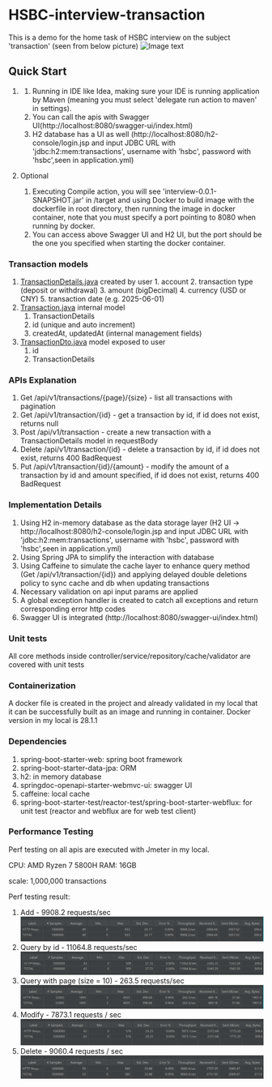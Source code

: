 # HSBC-interview-transaction
This is a demo for the home task of HSBC interview on the subject 'transaction' (seen from below picture)
![Image text](task.jpg)

## Quick Start
1. 
   1. Running in IDE like Idea, making sure your IDE is running application by Maven (meaning you must select 'delegate run action to maven' in settings).
   2. You can call the apis with Swagger UI(http://localhost:8080/swagger-ui/index.html)
   3. H2 database has a UI as well (http://localhost:8080/h2-console/login.jsp and input JDBC URL with 'jdbc:h2:mem:transactions', username with 'hsbc', password with 'hsbc',seen in application.yml)

2. Optional
   1. Executing Compile action, you will see 'interview-0.0.1-SNAPSHOT.jar' in /target and using Docker to build image with the dockerfile in root directory, then running the image in docker container, note that you must specify a port pointing to 8080 when running by docker.
   2. You can access above Swagger UI and H2 UI, but the port should be the one you specified when starting the docker container. 

### Transaction models
1. [TransactionDetails.java](src/main/java/hsbc/interview/transaction/model/TransactionDetails.java) created by user
       1. account
       2. transaction type (deposit or withdrawal)
       3. amount (bigDecimal)
       4. currency (USD or CNY)
       5. transaction date (e.g. 2025-06-01)
2. [Transaction.java](src/main/java/hsbc/interview/transaction/model/Transaction.java) internal model
   1. TransactionDetails
   2. id (unique and auto increment)
   3. createdAt, updatedAt (internal management fields)
3. [TransactionDto.java](src/main/java/hsbc/interview/transaction/model/TransactionDto.java) model exposed to user
   1. id
   2. TransactionDetails

### APIs Explanation
1. Get    /api/v1/transactions/{page}/{size} - list all transactions with pagination
2. Get    /api/v1/transaction/{id} - get a transaction by id, if id does not exist, returns null
3. Post   /api/v1/transaction - create a new transaction with a TransactionDetails model in requestBody
4. Delete /api/v1/transaction/{id} - delete a transaction by id, if id does not exist, returns 400 BadRequest
5. Put    /api/v1/transaction/{id}/{amount} - modify the amount of a transaction by id and amount specified, if id does not exist, returns 400 BadRequest

### Implementation Details
1. Using H2 in-memory database as the data storage layer (H2 UI -> http://localhost:8080/h2-console/login.jsp and input JDBC URL with 'jdbc:h2:mem:transactions', username with 'hsbc', password with 'hsbc',seen in application.yml) 
2. Using Spring JPA to simplify the interaction with database
3. Using Caffeine to simulate the cache layer to enhance query method (Get /api/v1/transaction/{id}) and applying delayed double deletions policy to sync cache and db when updating transactions
4. Necessary validation on api input params are applied
5. A global exception handler is created to catch all exceptions and return corresponding error http codes
6. Swagger UI is integrated (http://localhost:8080/swagger-ui/index.html)
   
### Unit tests 
All core methods inside controller/service/repository/cache/validator are covered with unit tests

### Containerization
A docker file is created in the project and already validated in my local that it can be successfully built as an image and running in container.
Docker version in my local is 28.1.1

### Dependencies
1. spring-boot-starter-web: spring boot framework
2. spring-boot-starter-data-jpa: ORM 
3. h2: in memory database
4. springdoc-openapi-starter-webmvc-ui: swagger UI
5. caffeine: local cache
6. spring-boot-starter-test/reactor-test/spring-boot-starter-webflux: for unit test (reactor and webflux are for web test client)

### Performance Testing
Perf testing on all apis are executed with Jmeter in my local.

CPU: AMD Ryzen 7 5800H
RAM: 16GB

scale: 1,000,000 transactions

Perf testing result:
1. Add - 9908.2 requests/sec
   ![Image text](perf_tests_add.png)
2. Query by id - 11064.8 requests/sec
   ![Image text](perf_tests_query.png)
3. Query with page (size = 10) - 263.5 requests/sec
   ![Image text](perf_tests_query_with_page.png)
4. Modify - 7873.1 requests / sec
   ![Image text](perf_tests_modify.png)
5. Delete - 9060.4 requests / sec
   ![Image text](perf_tests_delete.png)
    


